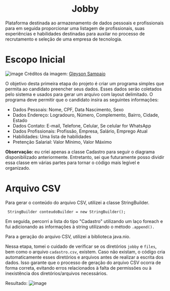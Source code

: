 <h1 align="center">Jobby</h1>
Plataforma destinada ao armazenamento de dados pessoais e profissionais para em seguida proporcionar uma listagem de profissionais, suas experiências e habilidades destinadas para auxilar no processo de recrutamento e seleção de uma empresa de tecnologia.

# Escopo Inicial
![image](https://github.com/lariandrade/mjv-java-school-jobby/assets/44838761/0267c53d-c472-4c55-9622-08e506b002ab)
Créditos da imagem: [Gleyson Sampaio](https://sintaxe.netlify.app/topicos/aproposta)

O objetivo desta primeira etapa do projeto é criar um programa simples que permita ao candidato preencher seus dados. 
Esses dados serão coletados pelo sistema e usados para gerar um arquivo com layout delimitado.
O programa deve permitir que o candidato insira as seguintes informações:

- Dados Pessoais: Nome, CPF, Data Nascimento, Sexo
- Dados Endereço: Logradouro, Número, Complemento, Bairro, Cidade, Estado
- Dados Contato: E-mail, Telefone, Celular, Se celular for WhatsApp
- Dados Profissionais: Profissão, Empresa, Salário, Emprego Atual
- Habilidades: Uma lista de habilidades
- Pretenção Salarial: Valor Mínimo, Valor Máximo

**Observação:** eu criei apenas a classe Cadastro para seguir o diagrama disponibilizado anteriormente. Entretanto, sei que futuramente posso dividir essa classe em várias partes para tornar o código mais legível e organizado.

# Arquivo CSV
Para gerar o conteúdo do arquivo CSV, utilizei a classe StringBuilder.

```
 StringBuilder conteudoBuilder = new StringBuilder();
```
Em seguida, percorri a lista do tipo "Cadastro" utilizando um laço foreach e fui adicionando as informações à string utilizando o método `.append().`

Para a geração do arquivo CSV, utilizei a biblioteca java.nio.

Nessa etapa, tomei o cuidado de verificar se os diretórios `jobby` e `files`, bem como o arquivo `cadastro.csv`, existem. Caso não existam, o código cria automaticamente esses diretórios e arquivos antes de realizar a escrita dos dados. Isso garante que o processo de geração do arquivo CSV ocorra de forma correta, evitando erros relacionados à falta de permissões ou à inexistência dos diretórios/arquivos necessários.

Resultado:
![image](https://github.com/lariandrade/mjv-java-school-jobby/assets/44838761/a8d84368-2bb1-4b2c-8c8f-ba1f40fae801)

